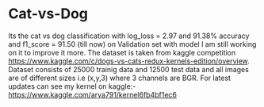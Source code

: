 # Cat-vs-Dog
Its the cat vs dog classification with log_loss = 2.97 and 91.38% accuracy and f1_score = 91.50 (till now) on Validation set with model 
I am still working on it to improve it more. 
The dataset is taken from kaggle competition https://www.kaggle.com/c/dogs-vs-cats-redux-kernels-edition/overview. Dataset consists of 25000 trainig data and 12500 test data and all images are of different sizes i.e (x,y,3) where 3 channels are BGR. 
For latest updates can see my kernel on kaggle:- https://www.kaggle.com/arya791/kernel6fb4bf1ec6
